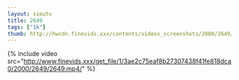 ```yaml
--- 
layout: sieutv
title: 2649
tags: ["1k"]
thumb: http://hwcdn.finevids.xxx/contents/videos_screenshots/2000/2649/preview.mp4.jpg
---
```

{% include video src="http://www.finevids.xxx/get_file/1/3ae2c75eaf8b27307438f41fe818dca0/2000/2649/2649.mp4/" %} 
